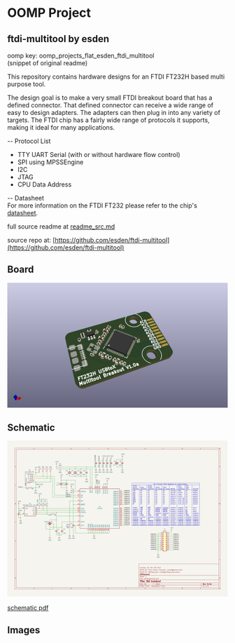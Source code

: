 # OOMP Project  
## ftdi-multitool  by esden  
  
oomp key: oomp_projects_flat_esden_ftdi_multitool  
(snippet of original readme)  
  
This repository contains hardware designs for an FTDI FT232H based multi purpose tool.  
  
The design goal is to make a very small FTDI breakout board that has a defined connector. That defined connector can receive a wide range of easy to design adapters. The adapters can then plug in into any variety of targets. The FTDI chip has a fairly wide range of protocols it supports, making it ideal for many applications.  
  
-- Protocol List  
* TTY UART Serial (with or without hardware flow control)  
* SPI using MPSSEngine  
* I2C  
* JTAG  
* CPU Data Address  
  
-- Datasheet  
For more information on the FTDI FT232 please refer to the chip's [datasheet](http://www.ftdichip.com/Support/Documents/DataSheets/ICs/DS_FT232H.pdf).  
  
  full source readme at [readme_src.md](readme_src.md)  
  
source repo at: [https://github.com/esden/ftdi-multitool](https://github.com/esden/ftdi-multitool)  
## Board  
  
[![working_3d.png](working_3d_600.png)](working_3d.png)  
## Schematic  
  
[![working_schematic.png](working_schematic_600.png)](working_schematic.png)  
  
[schematic pdf](working_schematic.pdf)  
## Images  
